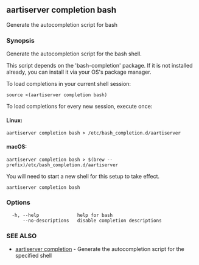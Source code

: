 ## aartiserver completion bash

Generate the autocompletion script for bash

### Synopsis

Generate the autocompletion script for the bash shell.

This script depends on the 'bash-completion' package.
If it is not installed already, you can install it via your OS's package manager.

To load completions in your current shell session:

	source <(aartiserver completion bash)

To load completions for every new session, execute once:

#### Linux:

	aartiserver completion bash > /etc/bash_completion.d/aartiserver

#### macOS:

	aartiserver completion bash > $(brew --prefix)/etc/bash_completion.d/aartiserver

You will need to start a new shell for this setup to take effect.


```
aartiserver completion bash
```

### Options

```
  -h, --help              help for bash
      --no-descriptions   disable completion descriptions
```

### SEE ALSO

* [aartiserver completion](aartiserver_completion.md)	 - Generate the autocompletion script for the specified shell

